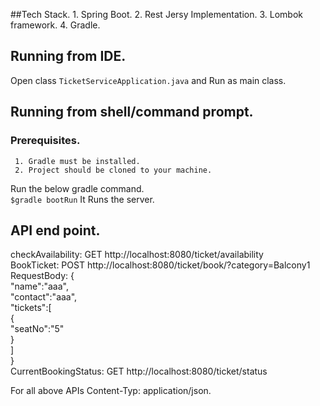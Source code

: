 ##Tech Stack.
    1. Spring Boot.
    2. Rest Jersy Implementation.
    3. Lombok framework.
    4. Gradle.
    
## Running from IDE.
   Open class ```TicketServiceApplication.java``` and Run as main class.    
   
## Running from shell/command prompt.
  ### Prerequisites.    
     1. Gradle must be installed.    
     2. Project should be cloned to your machine.    
     
  Run the below gradle command.        
     ```$gradle bootRun``` It Runs the server.    
     
## API end point.
  checkAvailability: GET  http://localhost:8080/ticket/availability      
  BookTicket:        POST http://localhost:8080/ticket/book/?category=Balcony1      
                     RequestBody: {      
                                     "name":"aaa",    
                                     "contact":"aaa",    
                                     "tickets":[    
                                                 {    
                                                   "seatNo":"5"    
                                                 }    
                                               ]    
                                  }    
 CurrentBookingStatus: GET http://localhost:8080/ticket/status    
 
 For all above APIs Content-Typ: application/json.    
 